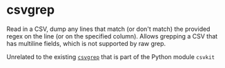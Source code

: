 # csvgrep
Read in a CSV, dump any lines that match (or don't match) the provided regex on the line (or on the specified column).  Allows grepping a CSV that has multiline fields, which is not supported by raw grep.

Unrelated to the existing [`csvgrep`](https://csvkit-cypreess.readthedocs.io/en/latest/tutorial/examining_the_data.html#searching-for-rows-with-csvgrep) that is part of the Python module `csvkit`
